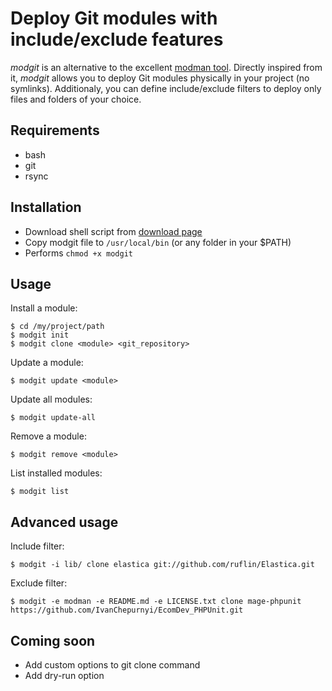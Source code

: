 # Deploy Git modules with include/exclude features

*modgit* is an alternative to the excellent [modman tool](http://code.google.com/p/module-manager/). Directly inspired from it, *modgit* allows you to deploy Git modules physically in your project (no symlinks). Additionaly, you can define include/exclude filters to deploy only files and folders of your choice.

## Requirements

* bash
* git
* rsync

## Installation

* Download shell script from [download page](https://github.com/jreinke/modgit/downloads)
* Copy modgit file to `/usr/local/bin` (or any folder in your $PATH)
* Performs `chmod +x modgit`

## Usage

Install a module:

    $ cd /my/project/path
    $ modgit init
    $ modgit clone <module> <git_repository>

Update a module:

    $ modgit update <module>

Update all modules:

    $ modgit update-all

Remove a module:

    $ modgit remove <module>

List installed modules:

    $ modgit list

## Advanced usage

Include filter:

    $ modgit -i lib/ clone elastica git://github.com/ruflin/Elastica.git

Exclude filter:

    $ modgit -e modman -e README.md -e LICENSE.txt clone mage-phpunit https://github.com/IvanChepurnyi/EcomDev_PHPUnit.git

## Coming soon

* Add custom options to git clone command
* Add dry-run option
